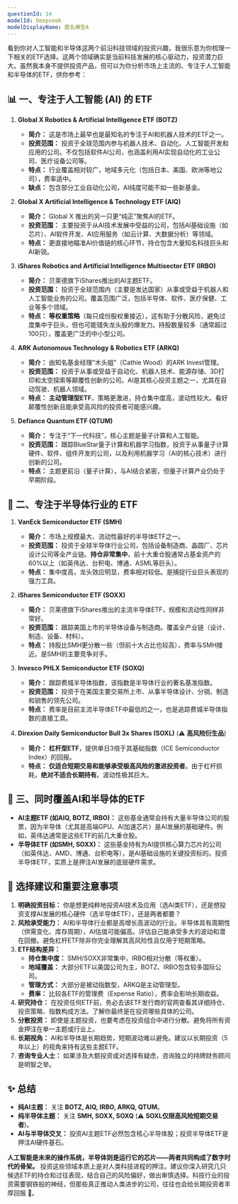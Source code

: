 ```yaml
---
questionId: 14
modelId: Deepseek
modelDisplayName: 匿名模型A
---
```

看到你对人工智能和半导体这两个前沿科技领域的投资兴趣，我很乐意为你梳理一下相关的ETF选择。这两个领域确实是当前科技发展的核心驱动力，投资潜力巨大。虽然我本身不提供投资产品，但可以为你分析市场上主流的、专注于人工智能和半导体的ETF，供你参考：

## 📊 一、专注于人工智能 (AI) 的 ETF

1.  **Global X Robotics & Artificial Intelligence ETF (BOTZ)**
    *   **简介：** 这是市场上最早也是最知名的专注于AI和机器人技术的ETF之一。
    *   **投资范围：** 投资于全球范围内参与机器人技术、自动化、人工智能开发和应用的公司。不仅包括软件AI公司，也涵盖利用AI实现自动化的工业公司、医疗设备公司等。
    *   **特点：** 行业覆盖相对较广，地域多元化（包括日本、美国、欧洲等地公司），费率适中。
    *   **缺点：** 包含部分工业自动化公司，AI纯度可能不如一些新基金。

2.  **Global X Artificial Intelligence & Technology ETF (AIQ)**
    *   **简介：** Global X 推出的另一只更“纯正”聚焦AI的ETF。
    *   **投资范围：** 主要投资于从AI技术发展中受益的公司，包括AI基础设施（如芯片）、AI软件开发、AI应用服务（如云计算、大数据分析）等领域。
    *   **特点：** 更直接地瞄准AI价值链的核心环节，持仓包含大量知名科技巨头和AI新锐。

3.  **iShares Robotics and Artificial Intelligence Multisector ETF (IRBO)**
    *   **简介：** 贝莱德旗下iShares推出的AI主题ETF。
    *   **投资范围：** 投资于全球范围内（主要是发达国家）从事或受益于机器人和人工智能业务的公司。覆盖范围广泛，包括半导体、软件、医疗保健、工业等多个领域。
    *   **特点：** **等权重策略**（每只成份股权重接近），这有助于分散风险，避免过度集中于巨头，但也可能错失龙头股的爆发力。持股数量较多（通常超过100只），覆盖更广泛的中小型公司。

4.  **ARK Autonomous Technology & Robotics ETF (ARKQ)**
    *   **简介：** 由知名基金经理“木头姐”（Cathie Wood）的ARK Invest管理。
    *   **投资范围：** 投资于从事或受益于自动化、机器人技术、能源存储、3D打印和太空探索等颠覆性创新的公司。AI是其核心投资主题之一，尤其在自动驾驶、机器人领域。
    *   **特点：** **主动管理型ETF**，策略更激进，持仓集中度高，波动性较大。看好颠覆性创新且能承受高风险的投资者可能感兴趣。

5.  **Defiance Quantum ETF (QTUM)**
    *   **简介：** 专注于“下一代科技”，核心主题是量子计算和人工智能。
    *   **投资范围：** 跟踪BlueStar量子计算和机器学习指数，投资于从事量子计算硬件、软件、组件开发的公司，以及利用机器学习（AI的核心技术）进行创新的公司。
    *   **特点：** 主题更前沿（量子计算），与AI结合紧密，但量子计算产业仍处于早期阶段。

## 🔧 二、专注于半导体行业的 ETF

1.  **VanEck Semiconductor ETF (SMH)**
    *   **简介：** 市场上规模最大、流动性最好的半导体ETF之一。
    *   **投资范围：** 投资于全球半导体行业公司，包括设备制造商、晶圆厂、芯片设计公司等全产业链。**持仓非常集中**，前十大重仓股通常占基金资产的60%以上（如英伟达、台积电、博通、ASML等巨头）。
    *   **特点：** 集中度高，龙头效应明显，费率相对较低。是捕捉行业巨头表现的强力工具。

2.  **iShares Semiconductor ETF (SOXX)**
    *   **简介：** 贝莱德旗下iShares推出的主流半导体ETF，规模和流动性同样非常好。
    *   **投资范围：** 跟踪美国上市的半导体设备与制造商。覆盖全产业链（设计、制造、设备、材料）。
    *   **特点：** 持股比SMH更分散一些（但前十大占比也较高），费率与SMH接近。是SMH的主要竞争对手。

3.  **Invesco PHLX Semiconductor ETF (SOXQ)**
    *   **简介：** 跟踪费城半导体指数，该指数是半导体行业的著名基准指数。
    *   **投资范围：** 投资于在美国主要交易所上市、从事半导体设计、分销、制造和销售的领先公司。
    *   **特点：** 费率是目前主流半导体ETF中最低的之一，也是追踪费城半导体指数的直接工具。

4.  **Direxion Daily Semiconductor Bull 3x Shares (SOXL)** (⚠️ **高风险衍生品**)
    *   **简介：** **杠杆型ETF**，提供单日3倍于其基础指数（ICE Semiconductor Index）的回报。
    *   **特点：** **仅适合短期交易和能够承受极高风险的激进投资者**。由于杠杆损耗，**绝对不适合长期持有**。波动性极其巨大。

## 🎯 三、同时覆盖AI和半导体的ETF

*   **AI主题ETF (如AIQ, BOTZ, IRBO)：** 这些基金通常会持有大量半导体公司的股票，因为半导体（尤其是高端GPU、AI加速芯片）是AI发展的基础硬件。例如，英伟达通常是这些ETF的前几大重仓股。
*   **半导体ETF (如SMH, SOXX)：** 这些基金持有为AI提供核心算力芯片的公司（如英伟达、AMD、博通、台积电等），是AI基础设施的关键投资标的。投资半导体ETF，实质上是押注AI发展的底层硬件需求。

## 📌 选择建议和重要注意事项

1.  **明确投资目标：** 你是想更纯粹地投资AI技术及应用（选AI类ETF），还是想投资支撑AI发展的核心硬件（选半导体ETF），还是两者都要？
2.  **风险承受能力：** AI和半导体行业都是高增长高波动的行业。半导体具有周期性（供需变化、库存周期），AI估值可能偏高。评估自己能承受多大的波动和潜在回撤。避免杠杆ETF除非你完全理解其高风险性且仅用于短期策略。
3.  **ETF结构差异：**
    *   **持仓集中度：** SMH/SOXX非常集中，IRBO相对分散（等权重）。
    *   **地域覆盖：** 大部分ETF以美国公司为主，BOTZ、IRBO包含较多国际公司。
    *   **管理方式：** 大部分是被动指数型，ARKQ是主动管理型。
    *   **费率：** 比较各ETF的管理费（Expense Ratio），费率会影响长期收益。
4.  **研究持仓：** 在投资任何ETF前，务必去该ETF发行商的官网查看其详细持仓、投资策略、指数构成方法。了解你最终是在投资哪些具体的公司。
5.  **分散投资：** 即使是主题投资，也要考虑在投资组合中进行分散。避免将所有资金押注在单一主题或行业上。
6.  **长期视角：** AI和半导体是长期趋势，短期波动难以避免。建议以长期投资（5年以上）的视角来持有这些主题ETF。
7.  **咨询专业人士：** 如果涉及大额投资或对选择有疑虑，咨询独立的持牌财务顾问是明智之举。

## ✨ 总结

*   **纯AI主题：** 关注 **BOTZ, AIQ, IRBO, ARKQ, QTUM**。
*   **纯半导体主题：** 关注 **SMH, SOXX, SOXQ** (⚠️ **SOXL仅限高风险短期交易者**)。
*   **AI与半导体交叉：** 投资AI主题ETF必然包含核心半导体股；投资半导体ETF是押注AI硬件基石。

**人工智能是未来的操作系统，半导体则是运行它的芯片——两者共同构成了数字时代的骨架。** 投资这些领域本质上是对人类科技进程的押注。建议你深入研究几只候选ETF的持仓和过往表现，结合自己的风险偏好，做出审慎选择。科技行业的投资需要钢铁般的神经，但那些真正推动人类进步的公司，往往也会给长期投资者丰厚回报 🌟。